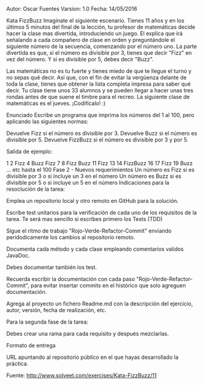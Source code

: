 Autor: Oscar Fuentes
Varsion: 1.0
Fecha: 14/05/2016

Kata FizzBuzz
Imagínate el siguiente escenario. Tienes 11 años y en los últimos 5 minutos del final de la lección, tu profesor de matemáticas decide hacer la clase mas divertida, introduciendo un juego. El explica que irá señalando a cada compañero de clase en orden y preguntándole el siguiente número de la secuencia, comenzando por el número uno. La parte divertida es que, si el número es divisible por 3, tienes que decir "Fizz" en vez del número. Y si es divisible por 5, debes decir "Buzz". 

Las matemáticas no es tu fuerte y tienes miedo de que te llegue el turno y no sepas qué decir. Así que, con el fin de evitar la vergüenza delante de toda la clase, tienes que obtener la lista completa impresa para saber qué decir. Tu clase tiene unos 33 alumnos y se pueden llegar a hacer unas tres rondas antes de que suene el timbre para el recreo. La siguiente clase de matemáticas es el jueves. ¡Codifícalo! :)

Enunciado
Escribe un programa que imprima los números del 1 al 100, pero aplicando las siguientes normas:

Devuelve Fizz si el número es divisible por 3.
Devuelve Buzz si el número es divisible por 5.
Devuelve FizzBuzz si el número es divisible por 3 y por 5.

Salida de ejemplo:

1
2
Fizz
4
Buzz
Fizz
7
8
Fizz
Buzz
11
Fizz
13
14
FizzBuzz
16
17
Fizz
19
Buzz
... etc hasta el 100
Fase 2 - Nuevos requerimientos
Un número es Fizz si es divisible por 3 o si incluye un 3 en el número
Un número es Buzz si es divisible por 5 o si incluye un 5 en el número
Indicaciones para la resoclución de la tarea:

Emplea un repositorio local y otro remoto en GitHub para la solución.

Escribe test unitarios para la verificación de cada uno de los requisitos de la tarea. Te será mas sencillo si escribes primero los Tests (TDD)

Sigue el ritmo de trabajo "Rojo-Verde-Refactor-Commit" enviando peridodicamente los cambios al repositorio remoto.

Documenta cada método y cada clase empleando comentarios validos JavaDoc.

Debes documentar también los test.

Recuerda escribir la documentación con cada paso "Rojo-Verde-Refactor-Commit", para evitar insertar commits en el histórico que solo agreguen documentación.

Agrega al proyecto un fichero Readme.md con la descripción del ejercicio, autor, versión, fecha de realización, etc.

Para la segunda fase de la tarea:

Debes crear una rama para cada requisito y después mezclarlas.

Formato de entrega

URL apuntando al repositorio público en el que hayas desarrollado la práctica.

Fuente: http://www.solveet.com/exercises/Kata-FizzBuzz/11
